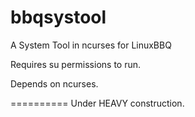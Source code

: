 bbqsystool
==========

A System Tool in ncurses for LinuxBBQ

Requires su permissions to run.

Depends on ncurses.

==========
Under HEAVY construction.
